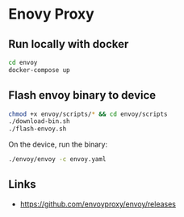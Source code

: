 # Enovy Proxy

## Run locally with docker

```sh
cd envoy
docker-compose up
```

## Flash envoy binary to device

```sh
chmod +x envoy/scripts/* && cd envoy/scripts
./download-bin.sh
./flash-envoy.sh
```

On the device, run the binary:

```sh
./envoy/envoy -c envoy.yaml
```

## Links

- https://github.com/envoyproxy/envoy/releases
